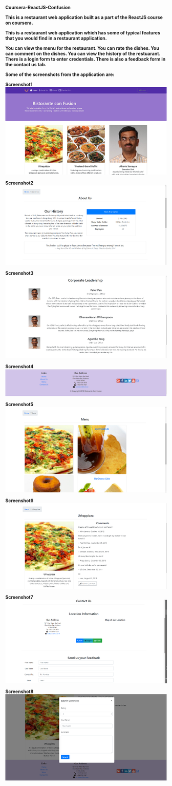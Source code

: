 <b>Coursera-ReactJS-Confusion<b>

This is a restaurant web application built as a part of the ReactJS course on coursera.

This is a restaurant web application which has some of typical features that you would find in a restaurant application.

You can view the menu for the restaurant.
You can rate the dishes.
You can comment on the dishes.
You can view the history of the restuarant.
There is a login form to enter credentials.
There is also a feedback form in the contact us tab.

Some of the screenshots from the application are:

Screenshot1
![](Screenshots/Screenshot1.PNG)

Screenshot2
![](Screenshots/Screenshot2.PNG)

Screenshot3
![](Screenshots/Screenshot3.PNG)

Screenshot4
![](Screenshots/Screenshot4.PNG)

Screenshot5
![](Screenshots/Screenshot5.PNG)

Screenshot6
![](Screenshots/Screenshot6.PNG)

Screenshot7
![](Screenshots/Screenshot7.PNG)

Screenshot8
![](Screenshots/Screenshot8.PNG)


